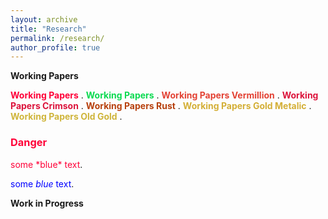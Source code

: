 ```yaml
---
layout: archive
title: "Research"
permalink: /research/
author_profile: true
---
```


**Working Papers**

<span style="color:#ff0038"> **Working Papers** </span>.
<span style="color:#0bda51"> **Working Papers** </span>.
<span style="color:#e34234"> **Working Papers Vermillion** </span>.
<span style="color:#dc143c"> **Working Papers Crimson** </span>.
<span style="color:#b7410e"> **Working Papers Rust** </span>.
<span style="color:#d4af37"> **Working Papers Gold Metalic** </span>.
<span style="color:#cfb53b"> **Working Papers Old Gold** </span>.

 	 	


<h3 style="color:#ff0038">Danger</h3>
<span style="color:#ff0038">some *blue* text</span>.

<span style="color:blue">some *blue* text</span>.


**Work in Progress**

